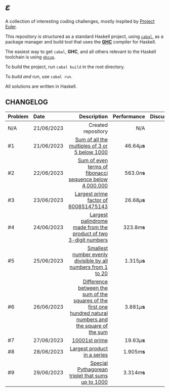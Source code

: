 # $\varepsilon$

A collection of interesting coding challenges,
mostly inspited by [Project Euler](https://projecteuler.net/).

This repository is structured as a standard Haskell project,
using [`cabal`](https://www.haskell.org/cabal/), as a package manager
and build tool that uses the [**GHC**](https://www.haskell.org/ghc) compiler for Haskell.

The easiest way to get `cabal`, **GHC**, and all others relevant to the Haskell toolchain
is using [`ghcup`](https://www.haskell.org/ghcup/).

To build the project, run `cabal build` in the root directory.

To _build and run_, use `cabal run`.

All solutions are written in Haskell.

## CHANGELOG

| Problem | Date | Description | Performance | Discussion |
| :--- |:--- | ---:| ---: | ---: |
| N/A | 21/06/2023 | Created repository | N/A | N/A |
| #1 | 21/06/2023 | [Sum of all the multiples of 3 or 5 below 1000](./src/Problems/Problem1.hs) | $46.64 \mu\mathbf{s}$ | [link](https://amitt.ai/writing/computing/exposition/001-multiples-sum/) |
| #2 | 22/06/2023 | [Sum of even terms of fibonacci sequence below 4,000,000](./src/Problems/Problem2.hs) | $563.0 n\mathbf{s}$ | N/A |
| #3 | 23/06/2023 | [Largest prime factor of 600851475143](./src/Problems/Problem3.hs) | $26.68 \mu\mathbf{s}$ | N/A |
| #4 | 24/06/2023 | [Largest palindrome made from the product of two 3-digit numbers](./src/Problems/Problem4.hs) | $323.8 m\mathbf{s}$ | N/A |
| #5 | 25/06/2023 | [Smallest number evenly divisible by all numbers from 1 to 20](./src/Problems/Problem5.hs) | $1.315 \mu\mathbf{s}$ | N/A |
| #6 | 26/06/2023 | [Difference between the sum of the squares of the first one hundred natural numbers and the square of the sum](./src/Problems/Problem6.hs) | $3.881 \mu\mathbf{s}$ | N/A |
| #7 | 27/06/2023 | [10001st prime](./src/Problems/Problem7.hs) | $19.63 \mu\mathbf{s}$ | N/A |
| #8 | 28/06/2023 | [Largest product in a series](./src/Problems/Problem8.hs) | $1.905 m\mathbf{s}$ | N/A |
| #9 | 29/06/2023 | [Special Pythagorean triplet that sums up to 1000](./src/Problems/Problem9.hs) | $3.314 m\mathbf{s}$ | N/A |
